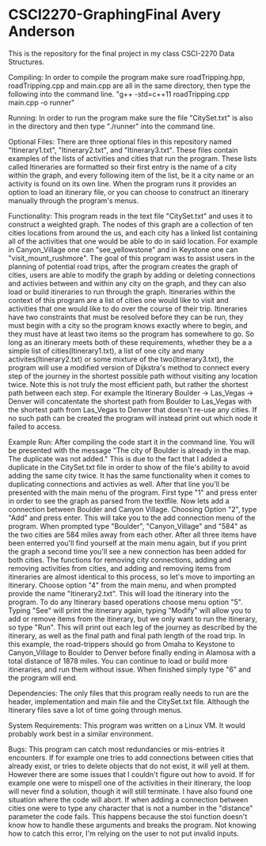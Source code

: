 # CSCI2270-GraphingFinal Avery Anderson
This is the repository for the final project in my class CSCI-2270 Data Structures.

Compiling:  In order to compile the program make sure roadTripping.hpp, roadTripping.cpp and main.cpp are all in the same directory, then type the following into the command line. 
	"g++ -std=c++11 roadTripping.cpp main.cpp -o runner"

Running:  In order to run the program make sure the file "CitySet.txt" is also in the directory and then type "./runner" into the command line.

Optional Files: There are three optional files in this repository named "Itinerary1.txt", "Itinerary2.txt", and "Itinerary3.txt". These files contain examples of the lists of activities and cities that run the program.  These lists called Itineraries are formatted so their first entry is the name of a city within the graph, and every following item of the list, be it a city name or an activity is found on its own line.  When the program runs it provides an option to load an itinerary file, or you can choose to construct an itinerary manually through the program's menus.

Functionality: This program reads in the text file "CitySet.txt" and uses it to construct a weighted graph. The nodes of this graph are a collection of ten cities locations from around the us, and each city has a linked list containing all of the activities that one would be able to do in said location.  For example in Canyon_Village one can "see_yellowstone" and in Keystone one can "visit_mount_rushmore".  The goal of this program was to assist users in the planning of potential road trips, after the program creates the graph of cities, users are able to modify the graph by adding or deleting connections and activies between and within any city on the graph, and they can also load or build itineraries to run through the graph.  Itineraries within the context of this program are a list of cities one would like to visit and activities that one would like to do over the course of their trip. Itineraries have two constraints that must be resolved before they can be run, they must begin with a city so the program knows exactly where to begin, and they must have at least two items so the program has somewhere to go.  So long as an itinerary meets both of these requirements, whether they be a a simple list of cities(Itinerary1.txt), a list of one city and many activites(Itinerary2.txt) or some mixture of the two(Itinerary3.txt), the program will use a modified version of Dijkstra's method to connect every step of the journey in the shortest possible path without visiting any location twice.  Note this is not truly the most efficient path, but rather the shortest path between each step. For example the Itinerary Boulder -> Las_Vegas -> Denver will concatentate the shortest path from Boulder to Las_Vegas with the shortest path from Las_Vegas to Denver that doesn't re-use any cities.  If no such path can be created the program will instead print out which node it failed to access.

Example Run:  After compiling the code start it in the command line.  You will be presented with the message "The city of Boulder is already in the map. The duplicate was not added."  This is due to the fact that I added a duplicate in the CitySet.txt file in order to show of the file's ability to avoid adding the same city twice. It has the same functionality when it comes to duplicating connections and activies as well.  After that line you'll be presented with the main menu of the program.  First type "1" and press enter in order to see the graph as parsed from the textfile.  Now lets add a connection between Boulder and Canyon Village.  Choosing Option "2", type "Add" and press enter. This will take you to the add connection menu of the program. When prompted type "Boulder", "Canyon_Village" and "584" as the two cities are 584 miles away from each other. After all three items have been enterred you'll find yourself at the main menu again, but if you print the graph a second time you'll see a new connection has been added for both cities.  The functions for removing city connections, adding and removing activities from cities, and adding and removing items from itineraries are almost identical to this process, so let's move to importing an itinerary.  Choose option "4" from the main menu, and when prompted provide the name "Itinerary2.txt". This will load the itinerary into the program. To do any Itinerary based operations choose menu option "5".  Typing "See" will print the itinerary again, typing "Modify" will allow you to add or remove items from the itinerary, but we only want to run the itinerary, so type "Run". This will print out each leg of the journey as described by the itinerary, as well as the final path and final path length of the road trip. In this example, the road-trippers should go from Omaha to Keystone to Canyon_Village to Boulder to Denver before finally ending in Alamosa with a total distance of 1878 miles. You can continue to load or build more itineraries, and run them without issue. When finished simply type "6" and the program will end.

Dependencies:  The only files that this program really needs to run are the header, implementation and main file and the CitySet.txt file. Although the Itinerary files save a lot of time going through menus.

System Requirements: This program was written on a Linux VM. It would probably work best in a similar environment.

Bugs:  This program can catch most redundancies or mis-entries it encounters.  If for example one tries to add connections between cities that already exist, or tries to delete objects that do not exist, it will yell at them.  However there are some issues that I couldn't figure out how to avoid.  If for example one were to mispell one of the activities in their itinerary, the loop will never find a solution, though it will still terminate. I have also found one situation where the code will abort.  If when adding a connection between cities one were to type any character that is not a number in the "distance" parameter the code fails. This happens because the stoi function doesn't know how to handle these arguments and breaks the program.  Not knowing how to catch this error, I'm relying on the user to not put invalid inputs.
